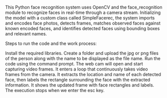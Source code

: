 This Python face recognition system uses OpenCV and the face_recognition module to recognize faces in real-time through a camera stream. Initializing the model with a custom class called SimpleFacerec, the system imports and encodes face photos, detects frames, matches observed faces against known encoded faces, and identifies detected faces using bounding boxes and relevant names.

Steps to run the code and the work process:

Install the required libraries.
Create a folder and upload the jpg or png files of the person along with the name to be displayed as the file name.
Run the code using the command prompt.
The web cam will open and start capturing video frames.
It enters a loop that continuously takes video frames from the camera.
It extracts the location and name of each detected face, then labels the rectangle surrounding the face with the extracted information. 
It shows the updated frame with face rectangles and labels.
The execution stops when we enter the esc key.
